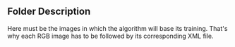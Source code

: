 ## Folder Description
Here must be the images in which the algorithm will base its training. That's why each RGB image has to be followed by its corresponding XML file.